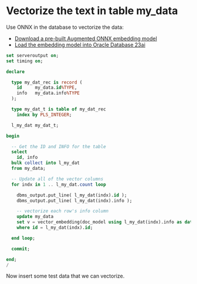 # Vectorize the text in table my_data 

Use ONNX in the database to vectorize the data:
- [Download a pre-built Augmented ONNX embedding model](../ONNX/Download%20prebuilt%20Augmented%20ONNX%20file.md)
- [Load the embedding model into Oracle Database 23ai](../ONNX/Load%20the%20ONNX%20model.md)

```SQL
set serveroutput on;
set timing on;

declare

  type my_dat_rec is record (
    id     my_data.id%TYPE,
    info   my_data.info%TYPE
  );

  type my_dat_t is table of my_dat_rec
    index by PLS_INTEGER;

  l_my_dat my_dat_t;

begin

  -- Get the ID and INFO for the table
  select
    id, info
  bulk collect into l_my_dat
  from my_data;

  -- Update all of the vector columns
  for indx in 1 .. l_my_dat.count loop

    dbms_output.put_line( l_my_dat(indx).id );
    dbms_output.put_line( l_my_dat(indx).info );

    -- vectorize each row's info column 
    update my_data
    set v = vector_embedding(doc_model using l_my_dat(indx).info as data)
    where id = l_my_dat(indx).id;

  end loop;

  commit;

end;
/

```

Now insert some test data that we can vectorize.

